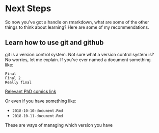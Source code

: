 # Next Steps

So now you've got a handle on rmarkdown, what are some of the other things to think about learning? Here are some of my recommendations.

## Learn how to use git and github

git is a version control system. Not sure what a version control system is? No worries, let me explain. If you've ever named a document something like:

```
Final
Final 2
Really final
```

[Relevant PhD comics link](http://phdcomics.com/comics/archive.php?comicid=1531)

Or even if you have something like:

- `2018-10-10-document.Rmd`
- `2018-10-11-document.Rmd`

These are ways of managing which version you have
